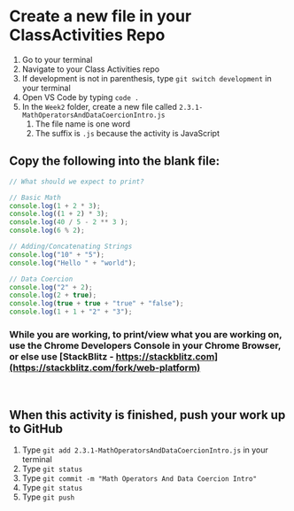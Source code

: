 # Create a new file in your ClassActivities Repo

1. Go to your terminal
2. Navigate to your Class Activities repo
3. If development is not in parenthesis, type `git switch development` in your terminal
4. Open VS Code by typing `code .`
5. In the `Week2` folder, create a new file called `2.3.1-MathOperatorsAndDataCoercionIntro.js`
    1. The file name is one word
    2. The suffix is `.js` because the activity is JavaScript

## Copy the following into the blank file:

```javascript
// What should we expect to print?

// Basic Math
console.log(1 + 2 * 3);
console.log((1 + 2) * 3);
console.log(40 / 5 - 2 ** 3 );
console.log(6 % 2);

// Adding/Concatenating Strings
console.log("10" + "5");
console.log("Hello " + "world");

// Data Coercion
console.log("2" + 2);
console.log(2 + true);
console.log(true + true + "true" + "false");
console.log(1 + 1 + "2" + "3");
```

### While you are working, to print/view what you are working on, use the Chrome Developers Console in your Chrome Browser, or else use [StackBlitz - https://stackblitz.com](https://stackblitz.com/fork/web-platform)

<br>

## When this activity is finished, push your work up to GitHub

1. Type `git add 2.3.1-MathOperatorsAndDataCoercionIntro.js` in your terminal
2. Type `git status`
3. Type `git commit -m "Math Operators And Data Coercion Intro"`
4. Type `git status`
5. Type `git push`
